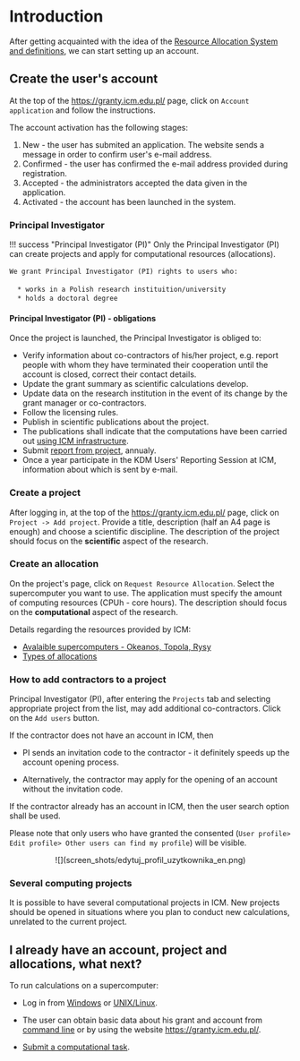 # Introduction

After getting acquainted with the idea of ​​the [Resource Allocation System and definitions](./wstep_i_definicje.en.md), we can start setting up an account.

## Create the user's account

At the top of the <https://granty.icm.edu.pl/> page, click on `Account application` and follow the instructions.

The account activation has the following stages:

1. New - the user has submited an application. The website sends a message in order to confirm user's e-mail address.
2. Confirmed - the user has confirmed the e-mail address provided during registration.
3. Accepted - the administrators accepted the data given in the application.
4. Activated - the account has been launched in the system.

### Principal Investigator

!!! success "Principal Investigator (PI)"
    Only the Principal Investigator (PI) can create projects and apply for computational resources (allocations).

    We grant Principal Investigator (PI) rights to users who:

      * works in a Polish research instituition/university
      * holds a doctoral degree

#### Principal Investigator (PI) - obligations

Once the project is launched, the Principal Investigator is obliged to:

* Verify information about co-contractors of his/her project, e.g.
report people with whom they have terminated their cooperation until the account is closed, correct their contact details.
* Update the grant summary as scientific calculations develop.
* Update data on the research institution in the event of its change by the grant manager or co-contractors.
* Follow the licensing rules.
* Publish in scientific publications about the project.
* The publications shall indicate that the computations have been carried out [using ICM infrastructure](./rozliczanie_projektu.en.md).
* Submit [report from project](./rozliczanie_projektu.en.md), annualy.
* Once a year participate in the KDM Users' Reporting Session at ICM, information about which is sent by e-mail.

### Create a project

After logging in, at the top of the <https://granty.icm.edu.pl/> page, click on `Project -> Add project`.
Provide a title, description (half an A4 page is enough) and choose a scientific discipline.
The description of the project should focus on the **scientific** aspect of the research.

### Create an allocation

On the project's page, click on `Request Resource Allocation`.
Select the supercomputer you want to use.
The application must specify the amount of computing resources (CPUh - core hours).
The description should focus on the **computational** aspect of the research.

Details regarding the resources provided by ICM:

* [Avalaible supercomputers - Okeanos, Topola, Rysy](../O_zasobach_ICM/Zasoby/komputery_w_icm.en.md)
* [Types of allocations](./rodzaje_alokacji.en.md)


### How to add contractors to a project

Principal Investigator (PI), after entering the `Projects` tab and selecting
appropriate project from the list, may add additional co-contractors.
Click on the `Add users` button.

If the contractor does not have an account in ICM, then

* PI sends an invitation code to the contractor - it definitely speeds up the account opening process.

* Alternatively, the contractor may apply for the opening of an account without the invitation code.
  
If the contractor already has an account in ICM,
then the user search option shall be used.

Please note that only users who have granted the consented (`User profile> Edit profile> Other users can find my profile`) will be visible.

<center> ![](screen_shots/edytuj_profil_uzytkownika_en.png) </center>

### Several computing projects

It is possible to have several computational projects in ICM.
New projects should be opened in situations where you plan to conduct new calculations, unrelated to the current project.

## I already have an account, project and allocations, what next?

To run calculations on a supercomputer:

* Log in from [Windows](../Tutorials/Logowanie/ssh_windows.en.md) or [UNIX/Linux](../Tutorials/Logowanie/ssh.en.md).

* The user can obtain basic data about his grant and account from [command line](../Tutorials/HPC-intro/status_grantu_i_konta.md) or by using the website <https://granty.icm.edu.pl/>.

* [Submit a computational task](../Tutorials/HPC-intro/slurm_intro.md).
